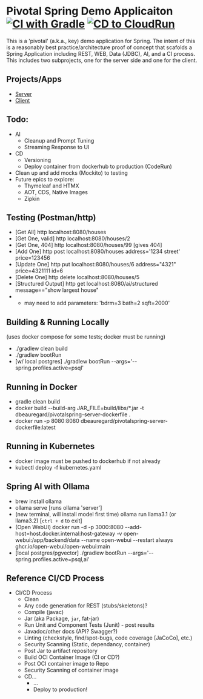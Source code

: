 # Pivotal Spring Demo Applicaiton [![CI with Gradle](https://github.com/dbeauregard/pivotalspring/actions/workflows/CI-gradle.yml/badge.svg?branch=main)](https://github.com/dbeauregard/pivotalspring/actions/workflows/CI-gradle.yml) [![CD to CloudRun](https://github.com/dbeauregard/pivotalspring/actions/workflows/CD-CloudRun.yaml/badge.svg?branch=main)](https://github.com/dbeauregard/pivotalspring/actions/workflows/CD-CloudRun.yaml)
This is a 'pivotal' (a.k.a., key) demo application for Spring.
The intent of this is a reasonably best practice/architecture proof of concept that 
scafolds a Spring Application including REST, WEB, Data (JDBC), AI, and a CI process.
This includes two subprojects, one for the server side and one for the client.

## Projects/Apps
- [Server](server)
- [Client](client)

## Todo:
- AI
    - Cleanup and Prompt Tuning
    - Streaming Response to UI
- CD
    - Versioning
    - Deploy container from dockerhub to production (CodeRun)
- Clean up and add mocks (Mockito) to testing
- Future epics to explore: 
    - Thymeleaf and HTMX
    - AOT, CDS, Native Images
    - Zipkin

## Testing (Postman/http)
- [Get All] http localhost:8080/houses
- [Get One, valid] http localhost:8080/houses/2
- [Get One, 404] http localhost:8080/houses/99 [gives 404]
- [Add One] http post localhost:8080/houses address='1234 street' price=123456
- [Update One] http put localhost:8080/houses/6 address="4321" price=4321111 id=6
- [Delete One] http delete localhost:8080/houses/5
- [Structured Output] http get localhost:8080/ai/structured message=="show largest house"
- * may need to add parameters: 'bdrm=3 bath=2 sqft=2000'

## Building & Running Locally
(uses docker compose for some tests; docker must be running)
- ./gradlew clean build
- ./gradlew bootRun 
- [w/ local postgres] ./gradlew bootRun --args='--spring.profiles.active=psql'

## Running in Docker
- gradle clean build
- docker build --build-arg JAR_FILE=build/libs/\*.jar -t dbeauregard/pivotalspring-server-dockerfile .
- docker run -p 8080:8080 dbeauregard/pivotalspring-server-dockerfile:latest

## Running in Kubernetes
- docker image must be pushed to dockerhub if not already
- kubectl deploy -f kubernetes.yaml

## Spring AI with Ollama
- brew install ollama
- ollama serve [runs ollama 'server']
- (new terminal, will install model first time) ollama run llama3.1 (or llama3.2) [`ctrl + d` to exit]
- (Open WebUI) docker run -d -p 3000:8080 --add-host=host.docker.internal:host-gateway -v open-webui:/app/backend/data --name open-webui --restart always ghcr.io/open-webui/open-webui:main
- [local postgres/pgvector] ./gradlew bootRun --args='--spring.profiles.active=psql,ai'

## Reference CI/CD Process
- CI/CD Process
    - Clean
    - Any code generation for REST (stubs/skeletons)?
    - Compile (javac)
    - Jar (aka Package, `jar`, fat-jar)
    - Run Unit and Component Tests (Junit) - post results
    - Javadoc/other docs (API? Swagger?)
    - Linting (checkstyle, find/spot-bugs, code coverage [JaCoCo], etc.)
    - Security Scanning (Static, dependancy, container)
    - Post Jar to artifact repository
    - Build OCI Container Image (CI or CD?)
    - Post OCI container image to Repo
    - Security Scanning of container image 
    - CD...
        - ...
        - Deploy to production!
